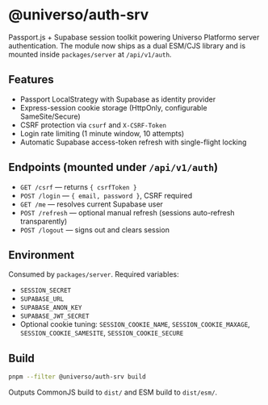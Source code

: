 # @universo/auth-srv

Passport.js + Supabase session toolkit powering Universo Platformo server authentication. The module now ships as a dual ESM/CJS library and is mounted inside `packages/server` at `/api/v1/auth`.

## Features

- Passport LocalStrategy with Supabase as identity provider
- Express-session cookie storage (HttpOnly, configurable SameSite/Secure)
- CSRF protection via `csurf` and `X-CSRF-Token`
- Login rate limiting (1 minute window, 10 attempts)
- Automatic Supabase access-token refresh with single-flight locking

## Endpoints (mounted under `/api/v1/auth`)

- `GET /csrf` — returns `{ csrfToken }`
- `POST /login` — `{ email, password }`, CSRF required
- `GET /me` — resolves current Supabase user
- `POST /refresh` — optional manual refresh (sessions auto-refresh transparently)
- `POST /logout` — signs out and clears session

## Environment

Consumed by `packages/server`. Required variables:

- `SESSION_SECRET`
- `SUPABASE_URL`
- `SUPABASE_ANON_KEY`
- `SUPABASE_JWT_SECRET`
- Optional cookie tuning: `SESSION_COOKIE_NAME`, `SESSION_COOKIE_MAXAGE`, `SESSION_COOKIE_SAMESITE`, `SESSION_COOKIE_SECURE`

## Build

```bash
pnpm --filter @universo/auth-srv build
```

Outputs CommonJS build to `dist/` and ESM build to `dist/esm/`.
